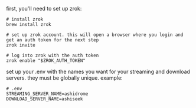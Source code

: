 first, you'll need to set up zrok:

```
# install zrok
brew install zrok

# set up zrok account. this will open a browser where you login and get an auth token for the next step
zrok invite

# log into zrok with the auth token
zrok enable "$ZROK_AUTH_TOKEN"
```

set up your .env with the names you want for your streaming and download servers. they must be globally unique. example:

```
# .env
STREAMING_SERVER_NAME=ashidrome
DOWNLOAD_SERVER_NAME=ashiseek
```


